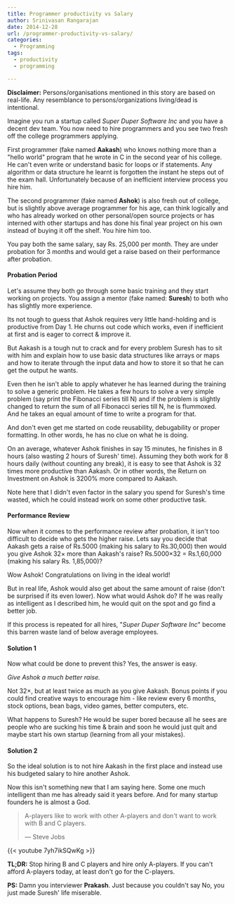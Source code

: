 ```yaml
---
title: Programmer productivity vs Salary
author: Srinivasan Rangarajan
date: 2014-12-28
url: /programmer-productivity-vs-salary/
categories:
  - Programming
tags:
  - productivity
  - programming

---
```

**Disclaimer:** Persons/organisations mentioned in this story are based on real-life. Any resemblance to persons/organizations living/dead is intentional.

Imagine you run a startup called *Super Duper Software Inc* and you have a decent dev team. You now need to hire programmers and you see two fresh off the college programmers applying.

<!--more-->

First programmer (fake named **Aakash**) who knows nothing more than a "hello world" program that he wrote in C in the second year of his college. He can't even write or understand basic for loops or if statements. Any algorithm or data structure he learnt is forgotten the instant he steps out of the exam hall. Unfortunately because of an inefficient interview process you hire him.

The second programmer (fake named **Ashok**) is also fresh out of college, but is slightly above average programmer for his age, can think logically and who has already worked on other personal/open source projects or has interned with other startups and has done his final year project on his own instead of buying it off the shelf. You hire him too.

You pay both the same salary, say Rs. 25,000 per month. They are under probation for 3 months and would get a raise based on their performance after probation.

#### Probation Period

Let's assume they both go through some basic training and they start working on projects. You assign a mentor (fake named: **Suresh**) to both who has slightly more experience.

Its not tough to guess that Ashok requires very little hand-holding and is productive from Day 1. He churns out code which works, even if inefficient at first and is eager to correct & improve it.

But Aakash is a tough nut to crack and for every problem Suresh has to sit with him and explain how to use basic data structures like arrays or maps and how to iterate through the input data and how to store it so that he can get the output he wants.

Even then he isn't able to apply whatever he has learned during the training to solve a generic problem. He takes a few hours to solve a very simple problem (say print the Fibonacci series till N) and if the problem is slightly changed to return the sum of all Fibonacci series till N, he is flummoxed. And he takes an equal amount of time to write a program for that.

And don't even get me started on code reusability, debugability or proper formatting. In other words, he has no clue on what he is doing.

On an average, whatever Ashok finishes in say 15 minutes, he finishes in 8 hours (also wasting 2 hours of Suresh' time). Assuming they both work for 8 hours daily (without counting any break), it is easy to see that Ashok is 32 times more productive than Aakash. Or in other words, the Return on Investment on Ashok is 3200% more compared to Aakash.

Note here that I didn't even factor in the salary you spend for Suresh's time wasted, which he could instead work on some other productive task.

#### Performance Review

Now when it comes to the performance review after probation, it isn't too difficult to decide who gets the higher raise. Lets say you decide that Aakash gets a raise of Rs.5000 (making his salary to Rs.30,000) then would you give Ashok 32× more than Aakash's raise? Rs.5000×32 = Rs.1,60,000 (making his salary Rs. 1,85,000)?
  
Wow Ashok! Congratulations on living in the ideal world!

But in real life, Ashok would also get about the same amount of raise (don't be surprised if its even lower). Now what would Ashok do? If he was really as intelligent as I described him, he would quit on the spot and go find a better job.

If this process is repeated for all hires, "*Super Duper Software Inc*" become this barren waste land of below average employees.

#### Solution 1

Now what could be done to prevent this? Yes, the answer is easy.

_Give Ashok a much better raise._

Not 32×, but at least twice as much as you give Aakash. Bonus points if you could find creative ways to encourage him - like review every 6 months, stock options, bean bags, video games, better computers, etc.

What happens to Suresh? He would be super bored because all he sees are people who are sucking his time & brain and soon he would just quit and maybe start his own startup (learning from all your mistakes).

#### Solution 2

So the ideal solution is to not hire Aakash in the first place and instead use his budgeted salary to hire another Ashok.

Now this isn't something new that I am saying here. Some one much intelligent than me has already said it years before. And for many startup founders he is almost a God.

> A-players like to work with other A-players and don't want to work with B and C players.
> 
> &#8212; Steve Jobs

{{< youtube 7yh7ikSQwKg >}}

**TL;DR:** Stop hiring B and C players and hire only A-players. If you can't afford A-players today, at least don't go for the C-players.

**PS:** Damn you interviewer **Prakash**. Just because you couldn't say No, you just made Suresh' life miserable.
